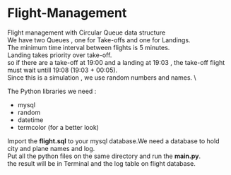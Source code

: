 # Flight-Management
Flight management with Circular Queue data structure \
We have two Queues , one for Take-offs and one for Landings. \
The minimum time interval between flights is 5 minutes. \
Landing takes priority over take-off. \
so if there are a take-off at 19:00 and a landing at 19:03 , the take-off flight must wait untill 19:08 (19:03 + 00:05). \
Since this is a simulation , we use random numbers and names. \

The Python libraries we need : 
- mysql
- random
- datetime
- termcolor (for a better look)

Import the **flight.sql** to your mysql database.We need a database to hold city and plane names and log. \
Put all the python files on the same directory and run the **main.py**.\
the result will be in Terminal and the log table on flight database.
